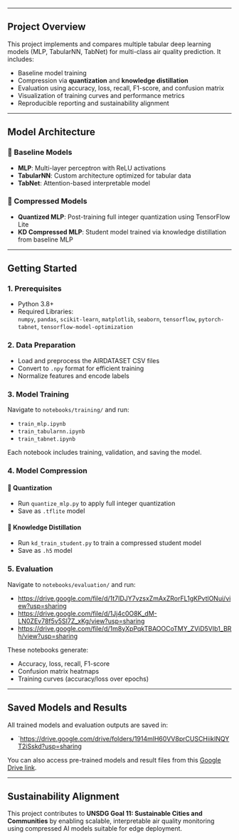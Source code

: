 
---

## **Project Overview**

This project implements and compares multiple tabular deep learning models (MLP, TabularNN, TabNet) for multi-class air quality prediction. It includes:

- Baseline model training  
- Compression via **quantization** and **knowledge distillation**  
- Evaluation using accuracy, loss, recall, F1-score, and confusion matrix  
- Visualization of training curves and performance metrics  
- Reproducible reporting and sustainability alignment

---

## **Model Architecture**

### 🔹 Baseline Models
- **MLP**: Multi-layer perceptron with ReLU activations  
- **TabularNN**: Custom architecture optimized for tabular data  
- **TabNet**: Attention-based interpretable model

### 🔹 Compressed Models
- **Quantized MLP**: Post-training full integer quantization using TensorFlow Lite  
- **KD Compressed MLP**: Student model trained via knowledge distillation from baseline MLP

---

## **Getting Started**

### 1. Prerequisites

- Python 3.8+
- Required Libraries:  
  `numpy`, `pandas`, `scikit-learn`, `matplotlib`, `seaborn`, `tensorflow`, `pytorch-tabnet`, `tensorflow-model-optimization`

### 2. Data Preparation

- Load and preprocess the AIRDATASET CSV files  
- Convert to `.npy` format for efficient training  
- Normalize features and encode labels

### 3. Model Training

Navigate to `notebooks/training/` and run:

- `train_mlp.ipynb`  
- `train_tabularnn.ipynb`  
- `train_tabnet.ipynb`

Each notebook includes training, validation, and saving the model.

### 4. Model Compression

#### 🔸 Quantization
- Run `quantize_mlp.py` to apply full integer quantization  
- Save as `.tflite` model

#### 🔸 Knowledge Distillation
- Run `kd_train_student.py` to train a compressed student model  
- Save as `.h5` model

### 5. Evaluation

Navigate to `notebooks/evaluation/` and run:

- https://drive.google.com/file/d/1t7IDJY7vzsxZmAxZRorFL1gKPvtlONui/view?usp=sharing 
- https://drive.google.com/file/d/1Jj4c0O8K_dM-LN0ZEv78f5v5SI7Z_xKg/view?usp=sharing
- https://drive.google.com/file/d/1m8yXpPqkTBAOOCoTMY_ZViD5VIb1_BRh/view?usp=sharing

These notebooks generate:

- Accuracy, loss, recall, F1-score  
- Confusion matrix heatmaps  
- Training curves (accuracy/loss over epochs)

---

## **Saved Models and Results**

All trained models and evaluation outputs are saved in:

- `https://drive.google.com/drive/folders/1914mlH60VV8prCUSCHiikINQYT2iSskd?usp=sharing 


You can also access pre-trained models and result files from this [Google Drive link](https://drive.google.com/drive/folders/1EVwDeH4uYA7b9Cr0A9ucRMZq-ZJxSear?usp=sharing).

---

## **Sustainability Alignment**

This project contributes to **UNSDG Goal 11: Sustainable Cities and Communities** by enabling scalable, interpretable air quality monitoring using compressed AI models suitable for edge deployment.
